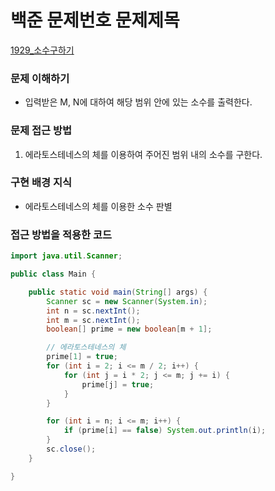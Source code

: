 # 백준 문제번호 문제제목
[1929_소수구하기](https://www.acmicpc.net/problem/1929)

### 문제 이해하기
- 입력받은 M, N에 대하여 해당 범위 안에 있는 소수를 출력한다.
 

### 문제 접근 방법
1. 에라토스테네스의 체를 이용하여 주어진 범위 내의 소수를 구한다.


### 구현 배경 지식
- 에라토스테네스의 체를 이용한 소수 판별

### 접근 방법을 적용한 코드
```java
import java.util.Scanner;

public class Main {

	public static void main(String[] args) {
		Scanner sc = new Scanner(System.in);
		int n = sc.nextInt();
		int m = sc.nextInt();
		boolean[] prime = new boolean[m + 1];

		// 에라토스테네스의 체
		prime[1] = true;
		for (int i = 2; i <= m / 2; i++) {
			for (int j = i * 2; j <= m; j += i) {
				prime[j] = true;
			}
		}

		for (int i = n; i <= m; i++) {
			if (prime[i] == false) System.out.println(i);
		}
		sc.close();
	}

}
```
